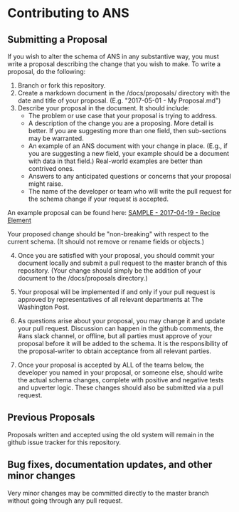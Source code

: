 # Contributing to ANS

## Submitting a Proposal ##

If you wish to alter the schema of ANS in any substantive way, you must write a proposal describing the change that you wish to make. To write a proposal, do the following:

1. Branch or fork this repository.
2. Create a markdown document in the /docs/proposals/ directory with the date and title of your proposal. (E.g. "2017-05-01 - My Proposal.md")
3. Describe your proposal in the document. It should include:
   * The problem or use case that your proposal is trying to address.
   * A description of the change you are a proposing. More detail is better. If you are suggesting more than one field, then sub-sections may be warranted.
   * An example of an ANS document with your change in place.  (E.g., if you are suggesting a new field, your example should be a document with data in that field.)  Real-world examples are better than contrived ones.
   * Answers to any anticipated questions or concerns that your proposal might raise.
   * The name of the developer or team who will write the pull request for the schema change if your request is accepted.

An example proposal can be found here: [SAMPLE - 2017-04-19 - Recipe Element](https://github.com/washingtonpost/ans-schema/blob/master/docs/proposals/SAMPLE%20-%202017-04-19%20-%20Recipe%20Element.md)

Your proposed change should be "non-breaking" with respect to the current schema. (It should not remove or rename fields or objects.)

4. Once you are satisfied with your proposal, you should commit your document locally and submit a pull request to the master branch of this repository. (Your change should simply be the addition of your document to the /docs/proposals directory.)

5. Your proposal will be implemented if and only if your pull request is approved by representatives of all relevant departments at The Washington Post.

6. As questions arise about your proposal, you may change it and update your pull request. Discussion can happen in the github comments, the #ans slack channel, or offline, but all parties must approve of your proposal before it will be added to the schema. It is the responsibility of the proposal-writer to obtain acceptance from all relevant parties.

7. Once your proposal is accepted by ALL of the teams below, the developer you named in your proposal, or someone else, should write the actual schema changes, complete with positive and negative tests and upverter logic.  These changes should also be submitted via a pull request.

## Previous Proposals

Proposals written and accepted using the old system will remain in the github issue tracker for this repository.

## Bug fixes, documentation updates, and other minor changes

Very minor changes may be committed directly to the master branch without going through any pull request.
